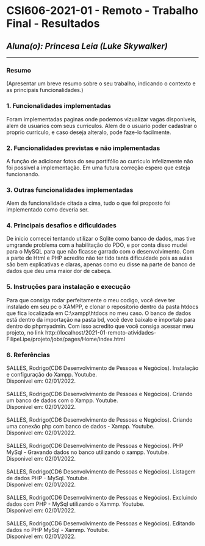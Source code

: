 # **CSI606-2021-01 - Remoto - Trabalho Final - Resultados**
## *Aluna(o): Princesa Leia (Luke Skywalker)*

--------------

<!-- Este documento tem como objetivo apresentar o projeto desenvolvido, considerando o que foi definido na proposta e o produto final. -->

### Resumo

  (Apresentar um breve resumo sobre o seu trabalho, indicando o contexto e as principais funcionalidades.)

### 1. Funcionalidades implementadas
Foram implementadas paginas onde podemos vizualizar vagas disponiveis, alem de usuarios com seus curriculos. Alem de o usuario poder cadastrar o proprio curriculo, e caso deseja alteralo, pode faze-lo facilmente.
<!-- Descrever as funcionalidades que eram previstas e foram implementas. -->
  
### 2. Funcionalidades previstas e não implementadas
A função de adicionar fotos do seu portifólio ao curriculo infelizmente não foi possivel a implementação. Em uma futura correção espero que esteja funcionando.
<!-- Descrever as funcionalidades que eram previstas e não foram implementas, apresentando uma breve justificativa do porquê elas não foram incluídas -->

### 3. Outras funcionalidades implementadas
Alem da funcionalidade citada a cima, tudo o que foi proposto foi implementado como deveria ser.
<!-- Descrever as funcionalidades implementas além daquelas que foram previstas, caso se aplique.  -->

### 4. Principais desafios e dificuldades
De inicio comecei tentando utilizar o Sqlite como banco de dados, mas tive umgrande problema com a habilitação do PDO, e por conta disso mudei para o MySQL para que não ficasse garrado com o desenvolvimento. Com a parte de Html e PHP acredito não ter tido tanta dificuldade pois as aulas são bem explicativas e claras, apenas como eu disse na parte de banco de dados que deu uma maior dor de cabeça. 
<!-- Descrever os principais desafios encontrados no desenvolvimento do trabalho, quais foram as dificuldades e como elas foram superadas e resolvidas. -->

### 5. Instruções para instalação e execução
Para que consiga rodar perfeitamente o meu codigo, você deve ter instalado em seu pc o XAMPP, e clonar o repositorio dentro da pasta htdocs que fica localizada em C:\xampp\htdocs no meu caso. O banco de dados está dentro da importação na pasta bd, você deve baixalo e importalo para dentro do phpmyadmin. Com isso acredito que você consiga acessar meu projeto, no link http://localhost/2021-01-remoto-atividades-FilipeLipe/projeto/jobs/pages/Home/index.html
<!-- Descrever o que deve ser feito para instalar (ou baixar) a aplicação, o que precisa ser configurando (parâmetros, banco de dados e afins) e como executá-la. -->

### 6. Referências
SALLES, Rodrigo(CD6 Desenvolvimento de Pessoas e Negócios). Instalação e configuração do Xampp. Youtube.<br />
Disponivel em: 02/01/2022.<br /><br />
SALLES, Rodrigo(CD6 Desenvolvimento de Pessoas e Negócios). Criando um banco de dados com o Xampp. Youtube.<br />
Disponivel em: 02/01/2022. <br /><br />
SALLES, Rodrigo(CD6 Desenvolvimento de Pessoas e Negócios). Criando uma conexão php com banco de dados - Xampp. Youtube.<br />
Disponivel em: 02/01/2022. <br /><br />
SALLES, Rodrigo(CD6 Desenvolvimento de Pessoas e Negócios). PHP MySql - Gravando dados no banco utilizando o xampp. Youtube.<br />
Disponivel em: 02/01/2022. <br /><br />
SALLES, Rodrigo(CD6 Desenvolvimento de Pessoas e Negócios). Listagem de dados PHP - MySql. Youtube.<br />
Disponivel em: 02/01/2022. <br /><br />
SALLES, Rodrigo(CD6 Desenvolvimento de Pessoas e Negócios). Excluindo dados com PHP - MySql utilizando o Xammp. Youtube.<br />
Disponivel em: 02/01/2022. <br /><br />
SALLES, Rodrigo(CD6 Desenvolvimento de Pessoas e Negócios). Editando dados no PHP MySql - Xammp. Youtube.<br />
Disponivel em: 02/01/2022.
<!-- Referências podem ser incluídas, caso necessário. Utilize o padrão ABNT. -->

